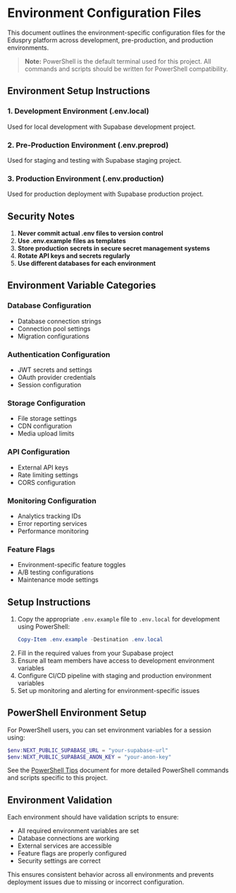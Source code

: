 # Environment Configuration Files

This document outlines the environment-specific configuration files for the Eduspry platform across development, pre-production, and production environments.

> **Note:** PowerShell is the default terminal used for this project. All commands and scripts should be written for PowerShell compatibility.

## Environment Setup Instructions

### 1. Development Environment (.env.local)
Used for local development with Supabase development project.

### 2. Pre-Production Environment (.env.preprod)
Used for staging and testing with Supabase staging project.

### 3. Production Environment (.env.production)
Used for production deployment with Supabase production project.

## Security Notes

1. **Never commit actual .env files to version control**
2. **Use .env.example files as templates**
3. **Store production secrets in secure secret management systems**
4. **Rotate API keys and secrets regularly**
5. **Use different databases for each environment**

## Environment Variable Categories

### Database Configuration
- Database connection strings
- Connection pool settings
- Migration configurations

### Authentication Configuration
- JWT secrets and settings
- OAuth provider credentials
- Session configuration

### Storage Configuration
- File storage settings
- CDN configuration
- Media upload limits

### API Configuration
- External API keys
- Rate limiting settings
- CORS configuration

### Monitoring Configuration
- Analytics tracking IDs
- Error reporting services
- Performance monitoring

### Feature Flags
- Environment-specific feature toggles
- A/B testing configurations
- Maintenance mode settings

## Setup Instructions

1. Copy the appropriate `.env.example` file to `.env.local` for development using PowerShell:
   ```powershell
   Copy-Item .env.example -Destination .env.local
   ```
2. Fill in the required values from your Supabase project
3. Ensure all team members have access to development environment variables
4. Configure CI/CD pipeline with staging and production environment variables
5. Set up monitoring and alerting for environment-specific issues

## PowerShell Environment Setup

For PowerShell users, you can set environment variables for a session using:
```powershell
$env:NEXT_PUBLIC_SUPABASE_URL = "your-supabase-url"
$env:NEXT_PUBLIC_SUPABASE_ANON_KEY = "your-anon-key"
```

See the [PowerShell Tips](../docs/PowerShell_Tips.md) document for more detailed PowerShell commands and scripts specific to this project.

## Environment Validation

Each environment should have validation scripts to ensure:
- All required environment variables are set
- Database connections are working
- External services are accessible
- Feature flags are properly configured
- Security settings are correct

This ensures consistent behavior across all environments and prevents deployment issues due to missing or incorrect configuration.
